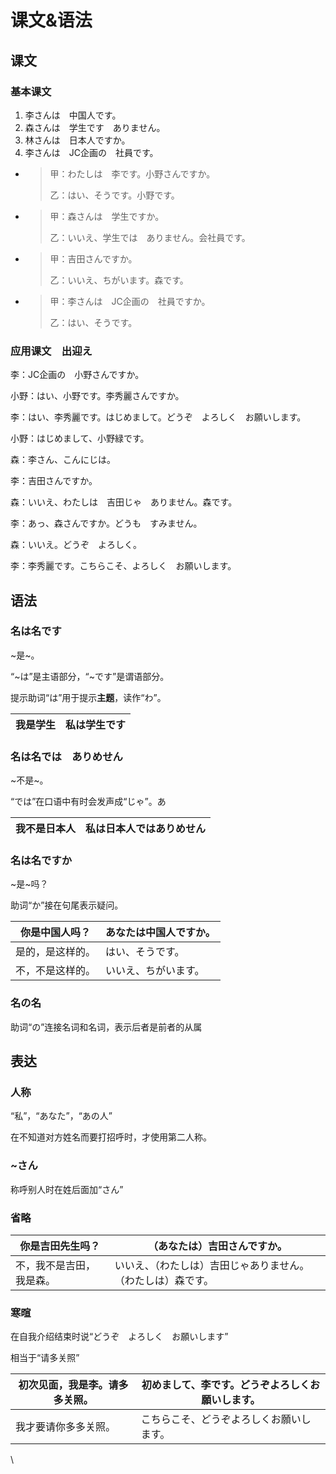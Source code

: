 # 课文&语法

## 课文

### 基本课文

1. 李さんは　中国人です。
2. 森さんは　学生です　ありません。
3. 林さんは　日本人ですか。
4. 李さんは　JC企画の　社員です。



* > 甲：わたしは　李です。小野さんですか。
  >
  > 乙：はい、そうです。小野です。
* > 甲：森さんは　学生ですか。
  >
  > 乙：いいえ、学生では　ありません。会社員です。
* > 甲：吉田さんですか。
  >
  > 乙：いいえ、ちがいます。森です。
*   > 甲：李さんは　JC企画の　社員ですか。
    >
    > 乙：はい、そうです。



### 应用课文　出迎え

李：JC企画の　小野さんですか。

小野：はい、小野です。李秀麗さんですか。

李：はい、李秀麗です。はじめまして。どうぞ　よろしく　お願いします。

小野：はじめまして、小野緑です。



森：李さん、こんにじは。

李：吉田さんですか。

森：いいえ、わたしは　吉田じゃ　ありません。森です。

李：あっ、森さんですか。どうも　すみません。

森：いいえ。どうぞ　よろしく。

李：李秀麗です。こちらこそ、よろしく　お願いします。

## 语法

### 名は名です　

\~是\~。

“\~は”是主语部分，“\~です”是谓语部分。

提示助词“は”用于提示**主题**，读作“わ”。

| 我是学生 | 私は学生です |
| ---- | ------ |

### 名は名では　ありめせん

\~不是\~。

“では”在口语中有时会发声成“じゃ”。あ

| 我不是日本人 | 私は日本人ではありめせん |
| ------------ | ------------------------ |

### 名は名ですか

\~是\~吗？

助词“か”接在句尾表示疑问。

| 你是中国人吗？  | あなたは中国人ですか。 |
| -------- | ----------- |
| 是的，是这样的。 | はい、そうです。    |
| 不，不是这样的。 | いいえ、ちがいます。  |

### 名の名

助词“の”连接名词和名词，表示后者是前者的从属

## 表达

### 人称

“私”，“あなた”，“あの人”

在不知道对方姓名而要打招呼时，才使用第二人称。

### \~さん

称呼别人时在姓后面加“さん”

### 省略

| 你是吉田先生吗？     | （あなたは）吉田さんですか。                 |
| ------------ | ------------------------------ |
| 不，我不是吉田，我是森。 | いいえ、（わたしは）吉田じゃありません。（わたしは）森です。 |

### 寒暄

在自我介绍结束时说“どうぞ　よろしく　お願いします”

相当于“请多关照”

| 初次见面，我是李。请多多关照。 | 初めまして、李です。どうぞよろしくお願いします。 |
| --------------- | ------------------------ |
| 我才要请你多多关照。      | こちらこそ、どうぞよろしくお願いします。     |

\
